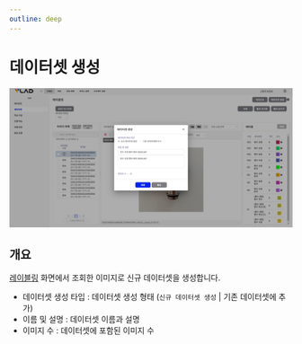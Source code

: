 ```yaml
---
outline: deep
---
```


# 데이터셋 생성

![데이터셋 생성](/public/ko/data/dataset-create.png)


## 개요
[레이블링](./intro-labeling.md) 화면에서 조회한 이미지로 신규 데이터셋을 생성합니다.

- 데이터셋 생성 타입 : 데이터셋 생성 형태 (`신규 데이터셋 생성` | 기존 데이터셋에 추가)
- 이름 및 설명 : 데이터셋 이름과 설명
- 이미지 수 : 데이터셋에 포함된 이미지 수

